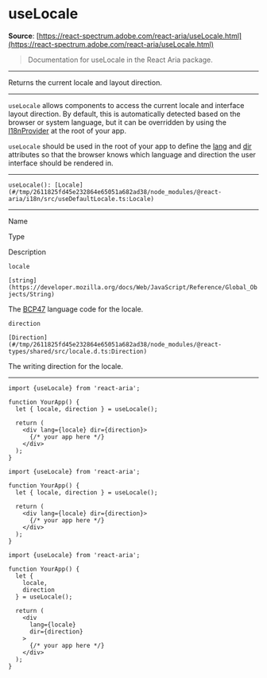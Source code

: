# useLocale

**Source**: [https://react-spectrum.adobe.com/react-aria/useLocale.html](https://react-spectrum.adobe.com/react-aria/useLocale.html)

> Documentation for useLocale in the React Aria package.

---

Returns the current locale and layout direction.

* * *

`useLocale` allows components to access the current locale and interface layout direction. By default, this is automatically detected based on the browser or system language, but it can be overridden by using the [I18nProvider](https://react-spectrum.adobe.com/react-aria/I18nProvider.html) at the root of your app.

`useLocale` should be used in the root of your app to define the [lang](https://developer.mozilla.org/en-US/docs/Web/HTML/Global_attributes/lang) and [dir](https://developer.mozilla.org/en-US/docs/Web/HTML/Global_attributes/dir) attributes so that the browser knows which language and direction the user interface should be rendered in.

* * *

`useLocale(): [Locale](#/tmp/2611825fd45e232864e65051a682ad38/node_modules/@react-aria/i18n/src/useDefaultLocale.ts:Locale)`

* * *

Name

Type

Description

`locale`

`[string](https://developer.mozilla.org/docs/Web/JavaScript/Reference/Global_Objects/String)`

The [BCP47](https://www.ietf.org/rfc/bcp/bcp47.txt) language code for the locale.

`direction`

`[Direction](#/tmp/2611825fd45e232864e65051a682ad38/node_modules/@react-types/shared/src/locale.d.ts:Direction)`

The writing direction for the locale.

* * *

```
import {useLocale} from 'react-aria';

function YourApp() {
  let { locale, direction } = useLocale();

  return (
    <div lang={locale} dir={direction}>
      {/* your app here */}
    </div>
  );
}
```

```
import {useLocale} from 'react-aria';

function YourApp() {
  let { locale, direction } = useLocale();

  return (
    <div lang={locale} dir={direction}>
      {/* your app here */}
    </div>
  );
}
```

```
import {useLocale} from 'react-aria';

function YourApp() {
  let {
    locale,
    direction
  } = useLocale();

  return (
    <div
      lang={locale}
      dir={direction}
    >
      {/* your app here */}
    </div>
  );
}
```